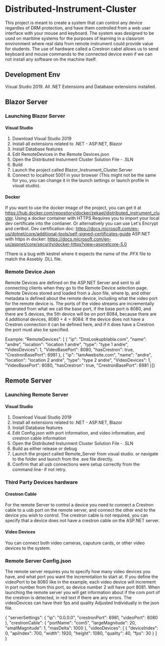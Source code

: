 # Distributed-Instrument-Cluster
This project is meant to create a system that can control any device regardles of DRM protection, and have them controlled from a web user interface with your mouse and keyboard. The system was designed to be used on maritime systems for the purposes of learning in a classrom environment where real data from remote instrument could provide value for students.
The use of hardware called a Crestron cabel allows us to send keyboard and mouse commands to the connected device even if we can not install any software on the machine itself.


## Development Env
Visual Studio 2019. All .NET Extensions and Database extensions installed.

## Blazor Server

### Launching Blazor Server

#### Visual Studio

1.  Download Visual Studio 2019
2.  Install all extensions related to .NET - ASP.NET, Blazor
3.  Install Database features
4.  Edit RemoteDevices in the Remote Devices.json
5.  Open the Distributed Insturment Cluster Solution File - .SLN
6.  Build
7.  Launch the project called Blazor_Instrument_Cluster.Server
8.  Connect to localhost 5001 in your browser (This might not be the same for you, you can change it in the launch settings or launch profile in visual studio).

#### Docker
If you want to use the docker image of the project, you can get it at https://hub.docker.com/repository/docker/zekael/distributed_instrument_cluster.
Using a docker container with HTTPS Requires you to import your local dev certificate into the contianer. Or alternatively you can use Let's Encrypt and certbot.
Dev certification doc: https://docs.microsoft.com/en-us/dotnet/core/additional-tools/self-signed-certificates-guide
ASP.NET with https in docker: https://docs.microsoft.com/en-us/aspnet/core/security/docker-https?view=aspnetcore-5.0

!There is a bug with kestrel where it expects the name of the .PFX file to match the Assebly .DLL file.

### Remote Device Json
Remote Devices are defined on the ASP.NET Server and sent to all connecting clients when they go to the Remote Device selection page. Remote Devices stored and loaded from a Json file, where Ip, and other metadata is defined about the remote device, including what the video port for the remote device is. The ports of the video streams are incrementally generated from what we call the base port, if the base port is 8080, and there are 5 devices, the 5th device will be on port 8084, because there are 4 additional devices, $8080+4=8084$. If the device does not have a Crestron connection it can be defined here, and if it does have a Crestron the port must also be specified.

Example:
"RemoteDevices": [
    {
      "ip": "DnsLookupblabla.com",
      "name": "andre",
      "location": "location 1 andre",
      "type": "type 1 andre",
      "VideoDevices": 1,
      "VideoBasePort": 8080,
      "hasCrestron": true,
      "CrestronBasePort": 6981
    },
    {
      "ip": "IamAwebsite.com",
      "name": "andre",
      "location": "location 2 andre",
      "type": "type 2 andre",
      "VideoDevices": 1,
      "VideoBasePort": 8080,
      "hasCrestron": true,
      "CrestronBasePort": 6981
    }]}


## Remote Server

### Launching Remote Server

#### Visual Studio

1.  Download Visual Studio 2019
2.  Install all extensions related to .NET - ASP.NET, Blazor
3.  Install Database features
4.  Edit Config.json with port information, and video information, and crestron cable information
5.  Open the Distributed Insturment Cluster Solution File - .SLN
6.  Build as either release or debug
7.  Launch the project called Remote_Server from visual studio. or navigate to the folder and launch from the .exe file directly.
8.  Confirm that all usb connections were setup correctly from the command line- if not retry.

### Third Party Devices hardware
#### Crestron Cable
For the remote Server to control a device you need to connect a Crestron cable to a usb port on the remote server, and connect the other end to the device you wish to control.
The crestron cable is not required, you can specify that a device does not have a crestron cable on the ASP.NET server.
#### Video Devices
You can connect both video cameras, caputure cards, or other video devices to the system.

### Remote Server Config.json

The remote server requires you to specify how many video devices you have, and what port you want the incremntation to start at. If you define the videoPort to be 8080 like in the example, each video device will increment in port number from this port, so device number 2 will have port 8081. When launching the remote server you will get information about if the com port of the crestron is detected, in red text if there are any errors. The videoDevices can have their fps and quality Adjusted Individually in the json file.

{
  "serverSettings": {
    "ip": "0.0.0.0",
    "crestronPort": 6981,
    "videoPort": 8080
  },
  "crestronCable": {
    "portName": "com5",
    "largeMagnitude": 20,
    "smallMagnitude": 1,
    "maxDelta": 1000
  },
  "videoDevices": [
    {
      "deviceIndex": 0,
      "apiIndex": 700,
      "width": 1920,
      "height": 1080,
      "quality": 40,
      "fps": 30
    }
  ]
}
